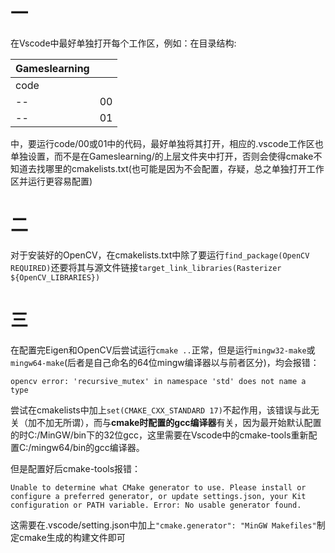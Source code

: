 # 一
在Vscode中最好单独打开每个工作区，例如：在目录结构:

|  Gameslearning   |  |
|  ----  | ----  |
| code  |  |
| --  | 00 |
| --  | 01 |

中，要运行code/00或01中的代码，最好单独将其打开，相应的.vscode工作区也单独设置，而不是在Gameslearning/的上层文件夹中打开，否则会使得cmake不知道去找哪里的cmakelists.txt(也可能是因为不会配置，存疑，总之单独打开工作区并运行更容易配置)
# 二
对于安装好的OpenCV，在cmakelists.txt中除了要运行```find_package(OpenCV REQUIRED)```还要将其与源文件链接```target_link_libraries(Rasterizer ${OpenCV_LIBRARIES})```

# 三

在配置完Eigen和OpenCV后尝试运行```cmake ..```正常，但是运行```mingw32-make```或```mingw64-make```(后者是自己命名的64位mingw编译器以与前者区分)，均会报错：
```
opencv error: 'recursive_mutex' in namespace 'std' does not name a type
```
尝试在cmakelists中加上```set(CMAKE_CXX_STANDARD 17)```不起作用，该错误与此无关（加不加无所谓），而与**cmake时配置的gcc编译器**有关，因为最开始默认配置的时C:/MinGW/bin下的32位gcc，这里需要在Vscode中的cmake-tools重新配置C:/mingw64/bin的gcc编译器。

但是配置好后cmake-tools报错：
```
Unable to determine what CMake generator to use. Please install or configure a preferred generator, or update settings.json, your Kit configuration or PATH variable. Error: No usable generator found.
```
这需要在.vscode/setting.json中加上```"cmake.generator": "MinGW Makefiles"```制定cmake生成的构建文件即可
